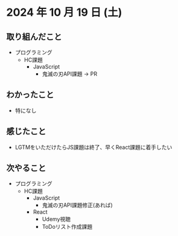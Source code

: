 # 2024 年 10 月 19 日 (土)

## 取り組んだこと
- プログラミング
  - HC課題
    - JavaScript
      - 鬼滅の刃API課題 -> PR

## わかったこと
- 特になし

## 感じたこと
- LGTMをいただけたらJS課題は終了、早くReact課題に着手したい

## 次やること
- プログラミング
  - HC課題
    - JavaScript
      - 鬼滅の刃API課題修正(あれば)
    - React
      - Udemy視聴
      - ToDoリスト作成課題
